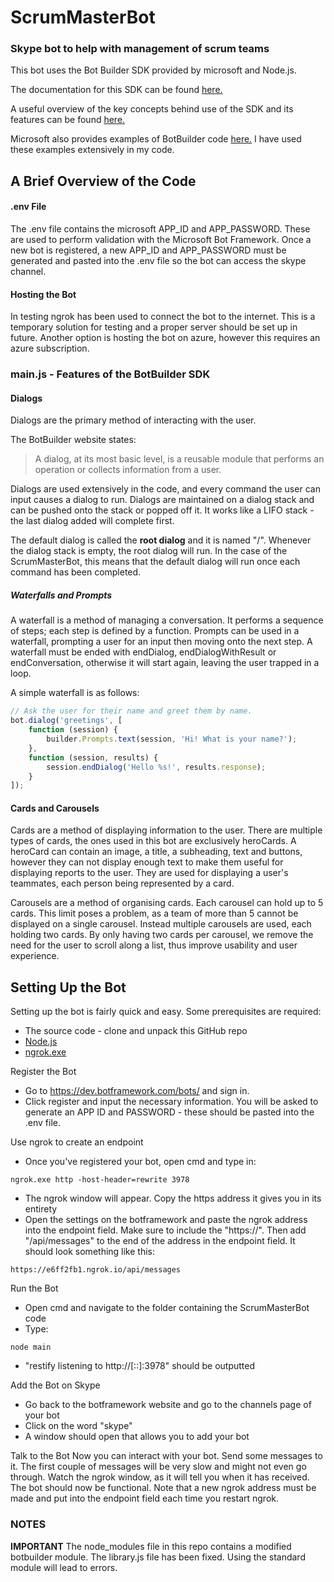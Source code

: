 # ScrumMasterBot
### Skype bot to help with management of scrum teams

This bot uses the Bot Builder SDK provided by microsoft and Node.js.

The documentation for this SDK can be found [here.](https://docs.botframework.com/en-us/node/builder/chat-reference/modules/_botbuilder_d_.html)

A useful overview of the key concepts behind use of the SDK and its features can be found [here.](https://docs.microsoft.com/en-us/bot-framework/nodejs/bot-builder-nodejs-concepts)

Microsoft also provides examples of BotBuilder code [here.](https://github.com/Microsoft/BotBuilder-Samples/tree/master/Node) I have used these examples extensively in my code.

## A Brief Overview of the Code
#### .env File
The .env file contains the microsoft APP\_ID and APP\_PASSWORD. These are used to perform validation with the Microsoft Bot Framework. Once a new bot is registered, a new APP\_ID and APP\_PASSWORD must be generated and pasted into the .env file so the bot can access the skype channel.

#### Hosting the Bot
In testing ngrok has been used to connect the bot to the internet. This is a temporary solution for testing and a proper server should be set up in future. Another option is hosting the bot on azure, however this requires an azure subscription.

### main.js - Features of the BotBuilder SDK
#### Dialogs
Dialogs are the primary method of interacting with the user.

The BotBuilder website states:

>A dialog, at its most basic level, is a reusable module that performs an operation or collects information from a user.

Dialogs are used extensively in the code, and every command the user can input causes a dialog to run. Dialogs are maintained on a dialog stack and can be pushed onto the stack or popped off it. It works like a LIFO stack - the last dialog added will complete first.

The default dialog is called the **root dialog** and it is named "/". Whenever the dialog stack is empty, the root dialog will run. In the case of the ScrumMasterBot, this means that the default dialog will run once each command has been completed. 

##### Waterfalls and Prompts
A waterfall is a method of managing a conversation. It performs a sequence of steps; each step is defined by a function. Prompts can be used in a waterfall, prompting a user for an input then moving onto the next step. A waterfall must be ended with endDialog, endDialogWithResult or endConversation, otherwise it will start again, leaving the user trapped in a loop.

A simple waterfall is as follows:
```javascript
// Ask the user for their name and greet them by name.
bot.dialog('greetings', [
    function (session) {
        builder.Prompts.text(session, 'Hi! What is your name?');
    },
    function (session, results) {
        session.endDialog('Hello %s!', results.response);
    }
]);
```

#### Cards and Carousels
Cards are a method of displaying information to the user. There are multiple types of cards, the ones used in this bot are exclusively heroCards. A heroCard can contain an image, a title, a subheading, text and buttons, however they can not display enough text to make them useful for displaying reports to the user. They are used for displaying a user's teammates, each person being represented by a card.

Carousels are a method of organising cards. Each carousel can hold up to 5 cards. This limit poses a problem, as a team of more than 5 cannot be displayed on a single carousel. Instead multiple carousels are used, each holding two cards. By only having two cards per carousel, we remove the need for the user to scroll along a list, thus improve usability and user experience.

## Setting Up the Bot
Setting up the bot is fairly quick and easy. Some prerequisites are required:
- The source code - clone and unpack this GitHub repo
- [Node.js](https://nodejs.org/en/)
- [ngrok.exe](https://ngrok.com/)

Register the Bot
- Go to https://dev.botframework.com/bots/ and sign in.
- Click register and input the necessary information. You will be asked to generate an APP ID and PASSWORD - these should be pasted into the .env file.

Use ngrok to create an endpoint
- Once you've registered your bot, open cmd and type in:
```
ngrok.exe http -host-header=rewrite 3978
```
- The ngrok window will appear. Copy the https address it gives you in its entirety
- Open the settings on the botframework and paste the ngrok address into the endpoint field. Make sure to include the "https://". Then add "/api/messages" to the end of the address in the endpoint field. It should look something like this:
```
https://e6ff2fb1.ngrok.io/api/messages
```

Run the Bot
- Open cmd and navigate to the folder containing the ScrumMasterBot code
- Type:
```
node main
```
- "restify listening to http://[::]:3978" should be outputted

Add the Bot on Skype
- Go back to the botframework website and go to the channels page of your bot
- Click on the word "skype"
- A window should open that allows you to add your bot

Talk to the Bot
Now you can interact with your bot. Send some messages to it. The first couple of messages will be very slow and might not even go through. Watch the ngrok window, as it will tell you when it has received. The bot should now be functional. Note that a new ngrok address must be made and put into the endpoint field each time you restart ngrok.

### NOTES
**IMPORTANT** The node\_modules file in this repo contains a modified botbuilder module. The library.js file has been fixed. Using the standard module will lead to errors.
